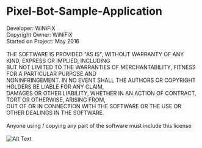 # Pixel-Bot-Sample-Application

Developer: WiNiFiX<br>
Copyright Owner: WiNiFiX<br>
Started on Project: May 2016<br>
<br>
THE SOFTWARE IS PROVIDED "AS IS", WITHOUT WARRANTY OF ANY KIND, EXPRESS OR IMPLIED, INCLUDING<br>
BUT NOT LIMITED TO THE WARRANTIES OF MERCHANTABILITY, FITNESS FOR A PARTICULAR PURPOSE AND<br>
NONINFRINGEMENT. IN NO EVENT SHALL THE AUTHORS OR COPYRIGHT HOLDERS BE LIABLE FOR ANY CLAIM,<br>
DAMAGES OR OTHER LIABILITY, WHETHER IN AN ACTION OF CONTRACT, TORT OR OTHERWISE, ARISING FROM,<br>
OUT OF OR IN CONNECTION WITH THE SOFTWARE OR THE USE OR OTHER DEALINGS IN THE SOFTWARE.<br>
<br>
Anyone using / copying any part of the software must include this license<br>
<br>
![Alt Text](http://i.imgur.com/Tp17R5D.png)